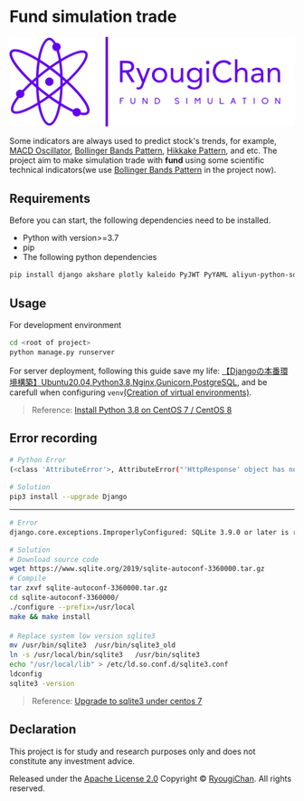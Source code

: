 # Fund simulation trade

![fund simulation](analysis/data/logo.png)

Some indicators are always used to predict stock's trends, for example, [MACD Oscillator](https://en.wikipedia.org/wiki/MACD), [Bollinger Bands Pattern](https://en.wikipedia.org/wiki/Bollinger_Bands), [Hikkake Pattern](https://en.wikipedia.org/wiki/Hikkake_pattern), and etc. The project aim to make simulation trade with **fund** using some scientific technical indicators(we use [Bollinger Bands Pattern](https://en.wikipedia.org/wiki/Bollinger_Bands) in the project now).

## Requirements

Before you can start, the following dependencies need to be installed.

- Python with version>=3.7
- pip
- The following python dependencies

```sh
pip install django akshare plotly kaleido PyJWT PyYAML aliyun-python-sdk-sts aliyun-python-sdk-core oss2 alibabacloud_sts20150401 timeloop chardet
```

## Usage

For development environment

```sh
cd <root of project>
python manage.py runserver
```

For server deployment, following this guide save my life: [【Djangoの本番環境構築】Ubuntu20.04,Python3.8,Nginx,Gunicorn,PostgreSQL](https://tomato-develop.com/django-ubuntu-python-nginx-gunicorn-postgresql/), and be carefull when configuring `venv`[(Creation of virtual environments)](https://docs.python.org/3/library/venv.html).

> Reference: [Install Python 3.8 on CentOS 7 / CentOS 8](https://computingforgeeks.com/how-to-install-python-3-on-centos/)

## Error recording

```sh
# Python Error
(<class 'AttributeError'>, AttributeError("'HttpResponse' object has no attribute 'headers'"), <traceback object at 0x7f46aeacae80>)
```

```sh
# Solution
pip3 install --upgrade Django
```

---

```sh
# Error
django.core.exceptions.ImproperlyConfigured: SQLite 3.9.0 or later is required (found 3.7.17).
```

```sh
# Solution
# Download source code
wget https://www.sqlite.org/2019/sqlite-autoconf-3360000.tar.gz
# Compile
tar zxvf sqlite-autoconf-3360000.tar.gz
cd sqlite-autoconf-3360000/
./configure --prefix=/usr/local
make && make install

# Replace system low version sqlite3
mv /usr/bin/sqlite3  /usr/bin/sqlite3_old
ln -s /usr/local/bin/sqlite3   /usr/bin/sqlite3
echo "/usr/local/lib" > /etc/ld.so.conf.d/sqlite3.conf
ldconfig
sqlite3 -version
```

> Reference: [Upgrade to sqlite3 under centos 7](https://www.programmersought.com/article/93974592356/)

## Declaration

This project is for study and research purposes only and does not constitute any investment advice.

Released under the [Apache License 2.0](LICENSE)
Copyright © [RyougiChan](https://github.com/RyougiChan). All rights reserved.
